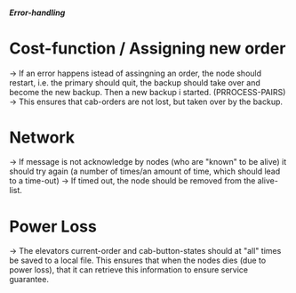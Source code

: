 ##### Error-handling
# Cost-function / Assigning new order
-> If an error happens istead of assingning an order, the node should restart, i.e. the primary should quit, the backup should take over and become the new backup. Then a new backup i started. (PRROCESS-PAIRS)
    -> This ensures that cab-orders are not lost, but taken over by the backup.

# Network
-> If message is not acknowledge by nodes (who are "known" to be alive) it should try again (a number of times/an amount of time, which should lead to a time-out)
    -> If timed out, the node should be removed from the alive-list.

# Power Loss
-> The elevators current-order and cab-button-states should at "all" times be saved to a local file. This ensures that when the nodes dies (due to power loss), that it can retrieve this information to ensure service guarantee.


